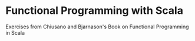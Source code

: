 # Functional Programming with Scala
Exercises from Chiusano and Bjarnason's Book on Functional Programming in Scala
